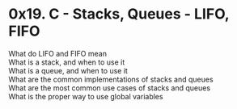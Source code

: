 # 0x19. C - Stacks, Queues - LIFO, FIFO
What do LIFO and FIFO mean\
What is a stack, and when to use it\
What is a queue, and when to use it\
What are the common implementations of stacks and queues\
What are the most common use cases of stacks and queues\
What is the proper way to use global variables
